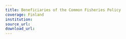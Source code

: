 ```yaml
---
title: Beneficiaries of the Common Fisheries Policy
coverage: Finland
institution: 
source_url: 
download_url: 
---
```

